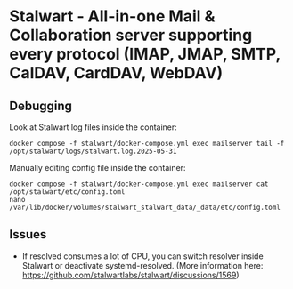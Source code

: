 # Stalwart - All-in-one Mail & Collaboration server supporting every protocol (IMAP, JMAP, SMTP, CalDAV, CardDAV, WebDAV)

## Debugging
Look at Stalwart log files inside the container:

    docker compose -f stalwart/docker-compose.yml exec mailserver tail -f /opt/stalwart/logs/stalwart.log.2025-05-31

Manually editing config file inside the container:

    docker compose -f stalwart/docker-compose.yml exec mailserver cat /opt/stalwart/etc/config.toml
    nano /var/lib/docker/volumes/stalwart_stalwart_data/_data/etc/config.toml

## Issues

* If resolved consumes a lot of CPU, you can switch resolver inside Stalwart or deactivate systemd-resolved.
  (More information here: https://github.com/stalwartlabs/stalwart/discussions/1569)

